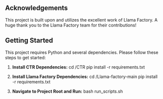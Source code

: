 
## Acknowledgements
This project is built upon and utilizes the excellent work of Llama Factory.  A huge thank you to the Llama Factory team for their contributions!

## Getting Started
This project requires Python and several dependencies. Please follow these steps to get started:

1. **Install CTR Dependencies:**
cd /CTR
pip install -r requirements.txt

2. **Install Llama Factory Dependencies:**
cd /Llama-factory-main
pip install -r requirements.txt

3. **Navigate to Project Root and Run:**
bash run_scripts.sh
